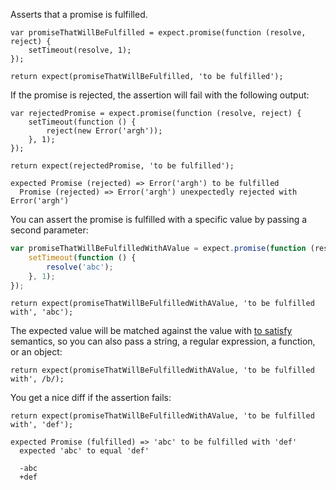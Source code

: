 Asserts that a promise is fulfilled.

```javascript#async:true
var promiseThatWillBeFulfilled = expect.promise(function (resolve, reject) {
    setTimeout(resolve, 1);
});

return expect(promiseThatWillBeFulfilled, 'to be fulfilled');
```

If the promise is rejected, the assertion will fail with the following output:

```javascript#async:true
var rejectedPromise = expect.promise(function (resolve, reject) {
    setTimeout(function () {
        reject(new Error('argh'));
    }, 1);
});

return expect(rejectedPromise, 'to be fulfilled');
```

```output
expected Promise (rejected) => Error('argh') to be fulfilled
  Promise (rejected) => Error('argh') unexpectedly rejected with Error('argh')
```

You can assert the promise is fulfilled with a specific value by
passing a second parameter:

```javascript
var promiseThatWillBeFulfilledWithAValue = expect.promise(function (resolve, reject) {
    setTimeout(function () {
        resolve('abc');
    }, 1);
});
```

```javascript#async:true
return expect(promiseThatWillBeFulfilledWithAValue, 'to be fulfilled with', 'abc');
```

The expected value will be matched against the value with
[to satisfy](/assertions/any/to-satisfy/) semantics, so you can also pass a string,
a regular expression, a function, or an object:


```javascript#async:true
return expect(promiseThatWillBeFulfilledWithAValue, 'to be fulfilled with', /b/);
```

You get a nice diff if the assertion fails:

```javascript#async:true
return expect(promiseThatWillBeFulfilledWithAValue, 'to be fulfilled with', 'def');
```

```output
expected Promise (fulfilled) => 'abc' to be fulfilled with 'def'
  expected 'abc' to equal 'def'

  -abc
  +def
```
